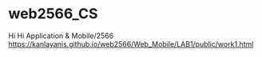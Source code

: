 # web2566_CS
Hi Hi Application &amp; Mobile/2566
https://kanlayanis.github.io/web2566/Web_Mobile/LAB1/public/work1.html
